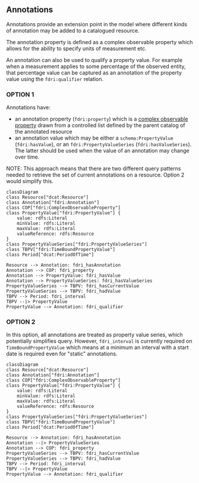 ## Annotations

Annotations provide an extension point in the model where different kinds of annotation may be added to a catalogued resource.

The annotation property is defined as a complex observable property which allows for the ability to specify units of measurement etc.

An annotation can also be used to qualify a property value. For example when a measurement applies to some percentage of the observed entity, that percentage value can be captured as an annotation of the property value using the `fdri:qualifier` relation.

### OPTION 1

Annotations have:
* an annotation property (`fdri:property`) which is a [complex observable property](observations-observable-properties.md) drawn from a controlled list defined by the parent catalog of the annotated resource
* an annotation value which may be either a `schema:PropertyValue` (`fdri:hasValue`), or an `fdri:PropertyValueSeries` (`fdri:hasValueSeries`). The latter should be used when the value of an annotation may change over time. 

NOTE: This approach means that there are two different query patterns needed to retrieve the set of current annotations on a resource. Option 2 would simplify this. 

```mermaid
classDiagram
class Resource["dcat:Resource"]
class Annotation["fdri:Annotation"]
class COP["fdri:ComplexObservableProperty"]
class PropertyValue["fdri:PropertyValue"] {
    value: rdfs:Literal
    minValue: rdfs:Literal
    maxValue: rdfs:Literal
    valueReference: rdfs:Resource
}
class PropertyValueSeries["fdri:PropertyValueSeries"]
class TBPV["fdri:TimeBoundPropertyValue"]
class Period["dcat:PeriodOfTime"]

Resource --> Annotation: fdri_hasAnnotation
Annotation --> COP: fdri_property
Annotation --> PropertyValue: fdri_hasValue
Annotation --> PropertyValueSeries: fdri_hasValueSeries
PropertyValueSeries --> TBPV: fdri_hasCurrentValue
PropertyValueSeries --> TBPV: fdri_hadValue
TBPV --> Period: fdri_interval
TBPV --|> PropertyValue
PropertyValue --> Annotation: fdri_qualifier
```

### OPTION 2

In this option, all annotations are treated as property value series, which potentially simplifies query. However, `fdri_interval` is currently required on `TimeBoundPropertyValue` which means at a minimum an interval with a start date is required even for "static" annotations.

```mermaid
classDiagram
class Resource["dcat:Resource"]
class Annotation["fdri:Annotation"]
class COP["fdri:ComplexObservableProperty"]
class PropertyValue["fdri:PropertyValue"] {
    value: rdfs:Literal
    minValue: rdfs:Literal
    maxValue: rdfs:Literal
    valueReference: rdfs:Resource
}
class PropertyValueSeries["fdri:PropertyValueSeries"]
class TBPV["fdri:TimeBoundPropertyValue"]
class Period["dcat:PeriodOfTime"]

Resource --> Annotation: fdri_hasAnnotation
Annotation --|> PropertyValueSeries
Annotation --> COP: fdri_property
PropertyValueSeries --> TBPV: fdri_hasCurrentValue
PropertyValueSeries --> TBPV: fdri_hadValue
TBPV --> Period: fdri_interval
TBPV --|> PropertyValue
PropertyValue --> Annotation: fdri_qualifier
```

